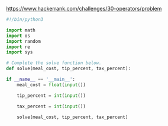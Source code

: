 https://www.hackerrank.com/challenges/30-operators/problem

```python
#!/bin/python3

import math
import os
import random
import re
import sys

# Complete the solve function below.
def solve(meal_cost, tip_percent, tax_percent):

if __name__ == '__main__':
    meal_cost = float(input())

    tip_percent = int(input())

    tax_percent = int(input())

    solve(meal_cost, tip_percent, tax_percent)
```